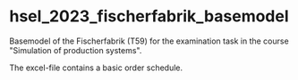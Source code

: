 # hsel_2023_fischerfabrik_basemodel
Basemodel of the Fischerfabrik (T59) for the examination task in the course "Simulation of production systems".

The excel-file contains a basic order schedule.
